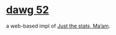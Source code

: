 # [dawg 52](https://c-dante.github.io/dawg52/)
a web-based impl of [Just the stats, Ma’am](https://hackmd.io/s/ryiNjY5Ym).

